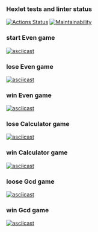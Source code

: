### Hexlet tests and linter status

[![Actions Status](https://github.com/AlexSekret/java-project-61/actions/workflows/hexlet-check.yml/badge.svg)](https://github.com/AlexSekret/java-project-61/actions)
[![Maintainability](https://api.codeclimate.com/v1/badges/e1c8bcb3691174392c8e/maintainability)](https://codeclimate.com/github/AlexSekret/java-project-61/maintainability)

### start Even game

[![asciicast](https://asciinema.org/a/gFxC1zGQWysMDo2rP1ThsHy2z.svg)](https://asciinema.org/a/gFxC1zGQWysMDo2rP1ThsHy2z)

### lose Even game

[![asciicast](https://asciinema.org/a/ZrmTczx9leTh0VJ7WyPWjLGs5.svg)](https://asciinema.org/a/ZrmTczx9leTh0VJ7WyPWjLGs5)

### win Even game

[![asciicast](https://asciinema.org/a/EAUdr1EEiUZ3YbPj0cBKM82nn.svg)](https://asciinema.org/a/EAUdr1EEiUZ3YbPj0cBKM82nn)

### lose Calculator game

[![asciicast](https://asciinema.org/a/4y82d4qQtRzgKPFjHlOit7f0h.svg)](https://asciinema.org/a/4y82d4qQtRzgKPFjHlOit7f0h)

### win Calculator game

[![asciicast](https://asciinema.org/a/HZmZbvkBDOwNHd5COPhpNKKzd.svg)](https://asciinema.org/a/HZmZbvkBDOwNHd5COPhpNKKzd)

### loose Gcd game

[![asciicast](https://asciinema.org/a/gKcl0DQoTxuXROGzD9fQ8cpDG.svg)](https://asciinema.org/a/gKcl0DQoTxuXROGzD9fQ8cpDG)

### win Gcd game

[![asciicast](https://asciinema.org/a/YUbCrMDtpEyBmjKFC40PWvyWU.svg)](https://asciinema.org/a/YUbCrMDtpEyBmjKFC40PWvyWU)
